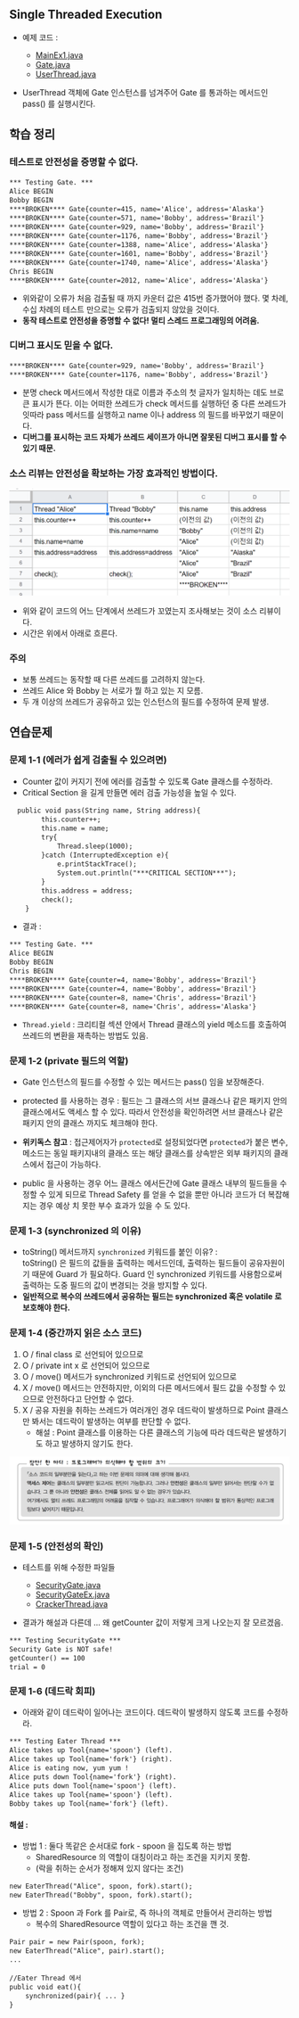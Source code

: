 ## Single Threaded Execution 
* 예제 코드 : 
    * [MainEx1.java](./MainEx1.java)
    * [Gate.java](./Gate.java)
    * [UserThread.java](./UserThread.java)
    
* UserThread 객체에 Gate 인스턴스를 넘겨주어 Gate 를 통과하는 메서드인 pass() 를 실행시킨다. 

## 학습 정리 
### 테스트로 안전성을 증명할 수 없다.
```
*** Testing Gate. ***
Alice BEGIN
Bobby BEGIN
****BROKEN**** Gate{counter=415, name='Alice', address='Alaska'}
****BROKEN**** Gate{counter=571, name='Bobby', address='Brazil'}
****BROKEN**** Gate{counter=929, name='Bobby', address='Brazil'}
****BROKEN**** Gate{counter=1176, name='Bobby', address='Brazil'}
****BROKEN**** Gate{counter=1388, name='Alice', address='Alaska'}
****BROKEN**** Gate{counter=1601, name='Bobby', address='Brazil'}
****BROKEN**** Gate{counter=1740, name='Alice', address='Alaska'}
Chris BEGIN
****BROKEN**** Gate{counter=2012, name='Alice', address='Alaska'}
```
* 위와같이 오류가 처음 검출될 때 까지 카운터 값은 415번 증가했어야 했다. 
몇 차례, 수십 차례의 테스트 만으로는 오류가 검출되지 않았을 것이다. 
* **동작 테스트로 안전성을 증명할 수 없다! 멀티 스레드 프로그래밍의 어려움.**

### 디버그 표시도 믿을 수 없다. 
```
****BROKEN**** Gate{counter=929, name='Bobby', address='Brazil'}
****BROKEN**** Gate{counter=1176, name='Bobby', address='Brazil'}
```
* 분명 check 메서드에서 작성한 대로 이름과 주소의 첫 글자가 일치하는 데도 브로큰 표시가 뜬다. 
이는 어떠한 쓰레드가 check 메서드를 실행하던 중 다른 쓰레드가 잇따라 pass 메서드를 실행하고 
name 이나 address 의 필드를 바꾸었기 때문이다. 
* **디버그를 표시하는 코드 자체가 쓰레드 세이프가 아니면 잘못된 디버그 표시를 할 수 있기 때문.**

### 소스 리뷰는 안전성을 확보하는 가장 효과적인 방법이다. 

![AliceAndBob](./alice-and-bob.png)

* 위와 같이 코드의 어느 단계에서 쓰레드가 꼬였는지 조사해보는 것이 소스 리뷰이다.
* 시간은 위에서 아래로 흐른다. 

### 주의 
* 보통 쓰레드는 동작할 때 다른 쓰레드를 고려하지 않는다. 
* 쓰레드 Alice 와 Bobby 는 서로가 뭘 하고 있는 지 모름. 
* 두 개 이상의 쓰레드가 공유하고 있는 인스턴스의 필드를 수정하여 문제 발생. 
 

## 연습문제 

### 문제 1-1 (에러가 쉽게 검출될 수 있으려면)
* Counter 값이 커지기 전에 에러를 검출할 수 있도록 Gate 클래스를 수정하라. 
* Critical Section 을 길게 만들면 에러 검출 가능성을 높일 수 있다. 

```
  public void pass(String name, String address){
        this.counter++;
        this.name = name;
        try{
            Thread.sleep(1000);
        }catch (InterruptedException e){
            e.printStackTrace();
            System.out.println("***CRITICAL SECTION***");
        }
        this.address = address;
        check();
    }
```

* 결과 : 

```
*** Testing Gate. ***
Alice BEGIN
Bobby BEGIN
Chris BEGIN
****BROKEN**** Gate{counter=4, name='Bobby', address='Brazil'}
****BROKEN**** Gate{counter=4, name='Bobby', address='Brazil'}
****BROKEN**** Gate{counter=8, name='Chris', address='Brazil'}
****BROKEN**** Gate{counter=8, name='Chris', address='Alaska'}
```

* `Thread.yield` : 크리티컬 섹션 안에서 Thread 클래스의 yield 메소드를 
호출하여 쓰레드의 변환을 재촉하는 방법도 있음. 

### 문제 1-2 (private 필드의 역할)
* Gate 인스턴스의 필드를 수정할 수 있는 메서드는 pass() 임을 보장해준다. 

* protected 를 사용하는 경우 : 필드는 그 클래스의 서브 클래스나 같은 패키지 
안의 클래스에서도 액세스 할 수 있다. 따라서 안전성을 확인하려면 서브 클래스나 
같은 패키지 안의 클래스 까지도 체크해야 한다. 

* **위키독스 참고** : 
접근제어자가 `protected`로 설정되었다면 `protected`가 붙은 변수, 메소드는 동일
패키지내의 클래스 또는 해당 클래스를 상속받은 외부 패키지의 클래스에서 접근이 가능하다.

* public 을 사용하는 경우 어느 클래스 에서든간에 Gate 클래스 내부의 필드들을 
수정할 수 있게 되므로 Thread Safety 를 얻을 수 없을 뿐만 아니라 코드가 더 
복잡해 지는 경우 예상 치 못한 부수 효과가 있을 수 도 있다.

### 문제 1-3 (synchronized 의 이유)
* toString() 메서드까지 `synchronized` 키워드를 붙인 이유? :  
toString() 은 필드의 값들을 출력하는 메서드인데, 출력하는 필드들이 
공유자원이기 때문에 Guard 가 필요하다. Guard 인 synchronized 키워드를 사용함으로써 
출력하는 도중 필드의 값이 변경되는 것을 방지할 수 있다.
* **일반적으로 복수의 쓰레드에서 공유하는 필드는 synchronized 혹은 volatile 로 보호해야 한다.**

### 문제 1-4 (중간까지 읽은 소스 코드)
 1. O / final class 로 선언되어 있으므로 
 2. O / private int x 로 선언되어 있으므로 
 3. O / move() 메서드가 synchronized 키워드로 선언되어 있으므로 
 4. X / move() 메서드는 안전하지만, 이외의 다른 메서드에서 필드 값을 수정할 수 있으므로 
 안전하다고 단언할 수 없다.   
 5. X / 공유 자원을 취하는 쓰레드가 여러개인 경우 데드락이 발생하므로 
 Point 클래스만 봐서는 데드락이 발생하는 여부를 판단할 수 없다. 
    * 해설 : Point 클래스를 이용하는 다른 클래스의 기능에 따라 데드락은 
    발생하기도 하고 발생하지 않기도 한다. 

![problemOfMultiThreading](./problem-of-multi-threading.png)

### 문제 1-5 (안전성의 확인)
* 테스트를 위해 수정한 파일들 
    * [SecurityGate.java](./SecurityGate.java)
    * [SecurityGateEx.java](./SecurityGateEx.java)
    * [CrackerThread.java](./CrackerThread.java)

* 결과가 해설과 다른데 ... 왜 getCounter 값이 저렇게 크게 나오는지 잘 모르겠음. 

```
*** Testing SecurityGate *** 
Security Gate is NOT safe!
getCounter() == 100
trial = 0
```

### 문제 1-6 (데드락 회피)
* 아래와 같이 데드락이 일어나는 코드이다. 데드락이 발생하지 않도록 코드를 수정하라.  
```
*** Testing Eater Thread ***
Alice takes up Tool{name='spoon'} (left).
Alice takes up Tool{name='fork'} (right).
Alice is eating now, yum yum ! 
Alice puts down Tool{name='fork'} (right).
Alice puts down Tool{name='spoon'} (left).
Alice takes up Tool{name='spoon'} (left).
Bobby takes up Tool{name='fork'} (left).
```

#### 해설 : 
* 방법 1 : 둘다 똑같은 순서대로 fork - spoon 을 집도록 하는 방법
    * SharedResource 의 역할이 대칭이라고 하는 조건을 지키지 못함.
    * (락을 취하는 순서가 정해져 있지 않다는 조건) 
```
new EaterThread("Alice", spoon, fork).start();
new EaterThread("Bobby", spoon, fork).start();
```
* 방법 2 : Spoon 과 Fork 를 Pair로, 즉 하나의 객체로 만들어서 관리하는 방법
    * 복수의 SharedResource 역할이 있다고 하는 조건을 깬 것.  
```
Pair pair = new Pair(spoon, fork);
new EaterThread("Alice", pair).start(); 
...

//Eater Thread 에서 
public void eat(){
    synchronized(pair){ ... }
}
```